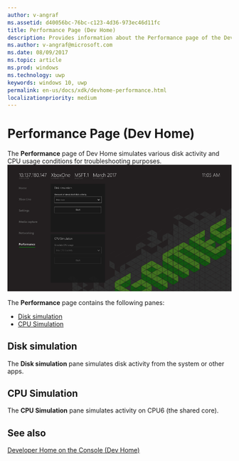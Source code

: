 ```yaml
---
author: v-angraf
ms.assetid: d40056bc-76bc-c123-4d36-973ec46d11fc
title: Performance Page (Dev Home)
description: Provides information about the Performance page of the Dev Home app for Xbox One.
ms.author: v-angraf@microsoft.com
ms.date: 08/09/2017
ms.topic: article
ms.prod: windows
ms.technology: uwp
keywords: windows 10, uwp
permalink: en-us/docs/xdk/devhome-performance.html
localizationpriority: medium
---
```



# Performance Page (Dev Home)
   
  
The **Performance** page of Dev Home simulates various disk activity and CPU usage conditions for troubleshooting purposes.   
 ![Performance page of Dev Home](images/devhome_performance.png)   
  
The **Performance** page contains the following panes:   
 
   *  [Disk simulation](#ID4EEB)  
   *  [CPU Simulation](#ID4EOB)  

 
<a id="ID4EEB"></a>

   

## Disk simulation  
   
  
The **Disk simulation** pane simulates disk activity from the system or other apps.   
  
<a id="ID4EOB"></a>

   

## CPU Simulation  
   
  
The **CPU Simulation** pane simulates activity on CPU6 (the shared core).   
  
<a id="ID4EYB"></a>

   

## See also  
 [Developer Home on the Console (Dev Home)](dev-home.md)

  